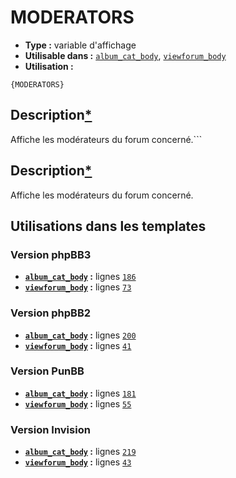 # MODERATORS
* __Type :__ variable d'affichage
* __Utilisable dans :__ [`album_cat_body`](../tpl/album_cat_body.md#readme), [`viewforum_body`](../tpl/viewforum_body.md#readme)
* __Utilisation :__

```smarty
{MODERATORS}
```

## Description[*](https://fa-tvars.appspot.com/var/MODERATORS)
Affiche les modérateurs du forum concerné.```

## Description[*](https://fa-tvars.appspot.com/var/MODERATORS)
Affiche les modérateurs du forum concerné.

## Utilisations dans les templates

### Version phpBB3
* __[`album_cat_body`](../tpl/album_cat_body.md#readme) :__ lignes [`186`](../src/prosilver/album_cat_body.tpl#L186)
* __[`viewforum_body`](../tpl/viewforum_body.md#readme) :__ lignes [`73`](../src/prosilver/viewforum_body.tpl#L73)

### Version phpBB2
* __[`album_cat_body`](../tpl/album_cat_body.md#readme) :__ lignes [`200`](../src/subsilver/album_cat_body.tpl#L200)
* __[`viewforum_body`](../tpl/viewforum_body.md#readme) :__ lignes [`41`](../src/subsilver/viewforum_body.tpl#L41)

### Version PunBB
* __[`album_cat_body`](../tpl/album_cat_body.md#readme) :__ lignes [`181`](../src/punbb/album_cat_body.tpl#L181)
* __[`viewforum_body`](../tpl/viewforum_body.md#readme) :__ lignes [`55`](../src/punbb/viewforum_body.tpl#L55)

### Version Invision
* __[`album_cat_body`](../tpl/album_cat_body.md#readme) :__ lignes [`219`](../src/invision/album_cat_body.tpl#L219)
* __[`viewforum_body`](../tpl/viewforum_body.md#readme) :__ lignes [`43`](../src/invision/viewforum_body.tpl#L43)


